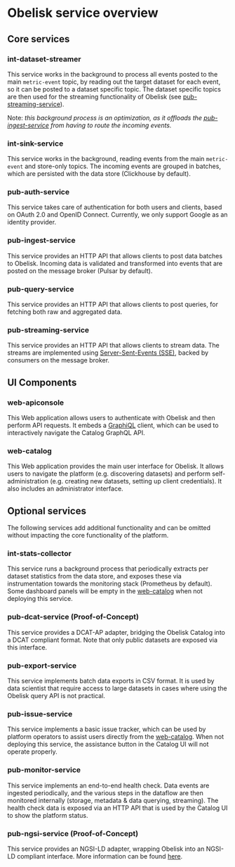 # Obelisk service overview

## Core services

### int-dataset-streamer
This service works in the background to process all events posted to the main `metric-event` topic, by reading out the target dataset for each event, so it can be posted to a dataset specific topic. The dataset specific topics are then used for the streaming functionality of Obelisk (see [pub-streaming-service](#pub-streaming-service)).

Note: *this background process is an optimization, as it offloads the [pub-ingest-service](#pub-ingest-service) from having to route the incoming events.*

### int-sink-service
This service works in the background, reading events from the main `metric-event` and store-only topics. The incoming events are grouped in batches, which are persisted with the data store (Clickhouse by default).

### pub-auth-service
This service takes care of authentication for both users and clients, based on OAuth 2.0 and OpenID Connect. Currently, we only support Google as an identity provider.

### pub-ingest-service
This service provides an HTTP API that allows clients to post data batches to Obelisk. Incoming data is validated and transformed into events that are posted on the message broker (Pulsar by default).

### pub-query-service
This service provides an HTTP API that allows clients to post queries, for fetching both raw and aggregated data.

### pub-streaming-service
This service provides an HTTP API that allows clients to stream data. The streams are implemented using [Server-Sent-Events (SSE)](https://html.spec.whatwg.org/multipage/server-sent-events.html#server-sent-events), backed by consumers on the message broker.

## UI Components

### web-apiconsole
This Web application allows users to authenticate with Obelisk and then perform API requests. It embeds a [GraphiQL](https://github.com/graphql/graphiql) client, which can be used to interactively navigate the Catalog GraphQL API.

### web-catalog
This Web application provides the main user interface for Obelisk. It allows users to navigate the platform (e.g. discovering datasets) and perform self-administration (e.g. creating new datasets, setting up client credentials). It also includes an administrator interface.

## Optional services
The following services add additional functionality and can be omitted without impacting the core functionality of the platform.

### int-stats-collector
This service runs a background process that periodically extracts per dataset statistics from the data store, and exposes these via instrumentation towards the monitoring stack (Prometheus by default). Some dashboard panels will be empty in the [web-catalog](#web-catalog) when not deploying this service.

### pub-dcat-service (Proof-of-Concept)
This service provides a DCAT-AP adapter, bridging the Obelisk Catalog into a DCAT compliant format. Note that only public datasets are exposed via this interface.

### pub-export-service
This service implements batch data exports in CSV format. It is used by data scientist that require access to large datasets in cases where using the Obelisk query API is not practical.

### pub-issue-service
This service implements a basic issue tracker, which can be used by platform operators to assist users directly from the [web-catalog](#web-catalog). When not deploying this service, the assistance button in the Catalog UI will not operate properly.

### pub-monitor-service
This service implements an end-to-end health check. Data events are ingested periodically, and the various steps in the dataflow are then monitored internally (storage, metadata & data querying, streaming). The health check data is exposed via an HTTP API that is used by the Catalog UI to show the platform status.

### pub-ngsi-service (Proof-of-Concept)
This service provides an NGSI-LD adapter, wrapping Obelisk into an NGSI-LD compliant interface. More information can be found [here](https://obelisk.ilabt.imec.be/docs/tech_reference/standards_compatibility.html#ngsi-ld).

